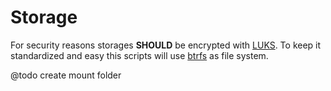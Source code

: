 # Storage
For security reasons storages **SHOULD** be encrypted with [LUKS](https://de.wikipedia.org/wiki/Dm-crypt#Erweiterung_mit_LUKS). To keep it standardized and easy this scripts will use [btrfs](https://de.wikipedia.org/wiki/Btrfs) as file system.

@todo create mount folder
